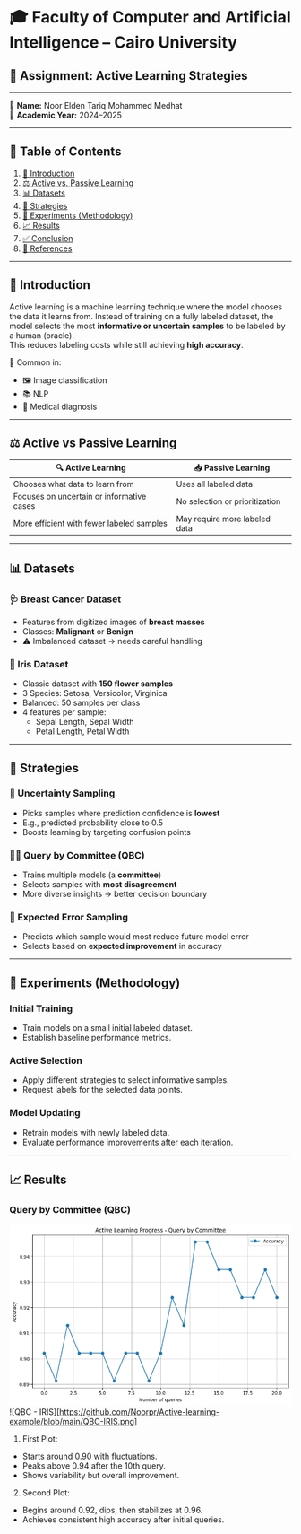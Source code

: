 # 🎓 Faculty of Computer and Artificial Intelligence – Cairo University

## 📘 Assignment: Active Learning Strategies

---

👤 **Name:** Noor Elden Tariq Mohammed Medhat  
📅 **Academic Year:** 2024–2025

---

## 📑 Table of Contents

1. [📖 Introduction](#-introduction)  
2. [⚖️ Active vs. Passive Learning](#-active-vs-passive-learning)  
3. [📊 Datasets](#-datasets)  
4. [🧠 Strategies](#-strategies)  
5. [🔬 Experiments (Methodology)](#-experiments-methodology)  
6. [📈 Results](#-results)  
7. [✅ Conclusion](#-conclusion)  
8. [🔗 References](#-references)

---

## 📖 Introduction

Active learning is a machine learning technique where the model chooses the data it learns from. Instead of training on a fully labeled dataset, the model selects the most **informative or uncertain samples** to be labeled by a human (oracle).  
This reduces labeling costs while still achieving **high accuracy**.

📌 Common in:  
- 🖼️ Image classification  
- 📚 NLP  
- 🏥 Medical diagnosis

---

## ⚖️ Active vs Passive Learning

| 🔍 Active Learning                         | 📥 Passive Learning                        |
|-------------------------------------------|--------------------------------------------|
| Chooses what data to learn from           | Uses all labeled data                      |
| Focuses on uncertain or informative cases | No selection or prioritization             |
| More efficient with fewer labeled samples | May require more labeled data              |

---

## 📊 Datasets

### 🩺 Breast Cancer Dataset
- Features from digitized images of **breast masses**
- Classes: **Malignant** or **Benign**
- ⚠️ Imbalanced dataset → needs careful handling

### 🌸 Iris Dataset
- Classic dataset with **150 flower samples**
- 3 Species: Setosa, Versicolor, Virginica  
- Balanced: 50 samples per class  
- 4 features per sample:  
  - Sepal Length, Sepal Width  
  - Petal Length, Petal Width

---

## 🧠 Strategies

### 🔻 Uncertainty Sampling
- Picks samples where prediction confidence is **lowest**
- E.g., predicted probability close to 0.5  
- Boosts learning by targeting confusion points

### 🧑‍⚖️ Query by Committee (QBC)
- Trains multiple models (a **committee**)  
- Selects samples with **most disagreement**  
- More diverse insights → better decision boundary

### 🎯 Expected Error Sampling
- Predicts which sample would most reduce future model error  
- Selects based on **expected improvement** in accuracy

---

## 🔬 Experiments (Methodology)

### Initial Training
- Train models on a small initial labeled dataset.
- Establish baseline performance metrics.

### Active Selection
- Apply different strategies to select informative samples.
- Request labels for the selected data points.

### Model Updating
- Retrain models with newly labeled data.
- Evaluate performance improvements after each iteration.

---

## 📈 Results

### Query by Committee (QBC)

![QBC - Breast Cancer](https://github.com/Noorpr/Active-learning-example/blob/main/QBC-BreastCancer.png)
</br>
![QBC - IRIS][https://github.com/Noorpr/Active-learning-example/blob/main/QBC-IRIS.png]

1. First Plot:
- Starts around 0.90 with fluctuations.
- Peaks above 0.94 after the 10th query.
- Shows variability but overall improvement.

2. Second Plot:
- Begins around 0.92, dips, then stabilizes at 0.96.
- Achieves consistent high accuracy after initial queries.
